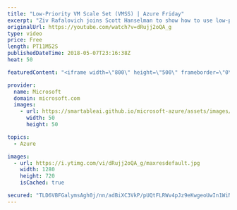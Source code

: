 ```yaml
---
title: "Low-Priority VM Scale Set (VMSS) | Azure Friday"
excerpt: "Ziv Rafalovich joins Scott Hanselman to show how to use low-priority VM scale set for a significant cost saving with Azure. Low-priority VM scale set allows you to take advantage of unutilized capacity without any availability guarantees. By combining low-priority scale sets with autoscaling and mixing"
originalUrl: https://youtube.com/watch?v=dRujj2oQA_g
type: video
price: Free
length: PT11M52S
publishedDateTime: 2018-05-07T23:16:38Z
heat: 50

featuredContent: "<iframe width=\"800\" height=\"500\" frameborder=\"0\" src=\"https://www.youtube.com/embed/dRujj2oQA_g\" allow=\"accelerometer; autoplay; encrypted-media; gyroscope; picture-in-picture\" allowfullscreen></iframe>"

provider:
  name: Microsoft
  domain: microsoft.com
  images:
    - url: https://smartableai.github.io/microsoft-azure/assets/images/organizations/microsoft.com-50x50.jpg
      width: 50
      height: 50

topics:
  - Azure

images:
  - url: https://i.ytimg.com/vi/dRujj2oQA_g/maxresdefault.jpg
    width: 1280
    height: 720
    isCached: true

secured: "TLD6VBFGalymsAgh0j/nn/adBiXC3VkP/pUQtFLRWv4pJz9eKwgeoUwIn1WiNJjdUNjvj0m1/5LW3N9CsF0h2TYwAyxsIxT5pn8IEtZYY3cT0ScQP3GAs1IPaNkKFiRJrO4FQzuInpb0H6/a+NGwc3W12AP4u9FBWSPbCsFK0c64XHQK8S8Jgu1CqM78FAjgrWL3DPgSpRH8udi8RYsbuiRsRSccIZZo8QfFsmuXtWYzb1TmwRQb8yI/Xa6KE45UJzpc9Bg61qd8iSDOQG4saKlbNH36ZKdHwqw6dSxX0q5rTTCJas1q7BwWsYQd1HJ+Yx3O+02YR1A1AG686IPnSg5RJd5TvlKUdW8XpkcgXUdfxuFFX451caflvOmLA3PIF0nEDjvV7FolEctqOf7lZ78C334iDZDxYdv82eGYFh0=;Lhx0HvNpQnNHzwQVW3p/hA=="
---
```


